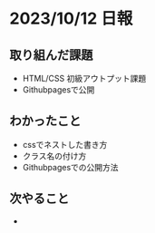 # 2023/10/12 日報

## 取り組んだ課題
- HTML/CSS 初級アウトプット課題
- Githubpagesで公開

## わかったこと
- cssでネストした書き方
- クラス名の付け方
- Githubpagesでの公開方法

## 次やること
- 

